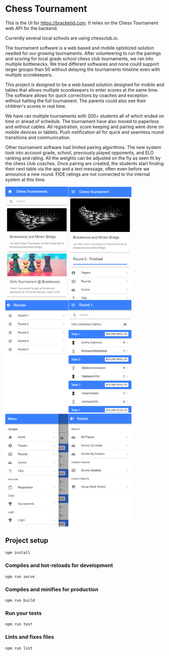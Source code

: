 # Chess Tournament

This is the UI for https://bracketjd.com.  It relies on the Chess Tournament web API for the backend.  

Currently several local schools are using chessclub.io.

The tournament software is a web based and mobile optimized solution needed for our growing tournaments. After volunteering to run the pairings and scoring for local grade school chess club tournaments, we ran into multiple bottlenecks.  We tried different softwares and none could support larger groups than 50 without delaying the tournaments timeline even with multiple scorekeepers.  

This project is designed to be a web based solution designed for mobile and tables that allows multiple scorekeepers to enter scores at the same time.  The software allows for quick corrections by coaches and exception without halting the full tournament.  The parents could also see their children's scores in real time.  

We have ran multiple tournaments with 200+ students all of which ended on time or ahead of schedule. The tournament have also moved to paperless and without cables. All registration, score keeping and pairing were done on mobile devices or tablets.  Push notification all for quick and seamless round transitions and communication.

Other tournament software had limited pairing algorithms. The new system took into account grade, school, previously played opponents, and ELO ranking and rating. All the weights can be adjusted on the fly as seen fit by the chess club coaches. Once pairing are created, the students start finding their next table via the app and a text message, often even before we announce a new round.  FIDE ratings are not connected to the internal system at this time.


<img src="./screenshots/Tournaments.png" alt="Tournaments" width="200"/><img src="./screenshots/TournamentPage.png" alt="Tournament" width="200"/><img src="./screenshots/RoundsPage.png" alt="RoundsPage" width="200"/><img src="./screenshots/RoundPage.png" alt="RoundPage" width="200"/><img src="./screenshots/Menu.png" alt="Menu" width="200"/><img src="./screenshots/Reports.png" alt="Reports" width="200"/>


## Project setup
```
npm install
```

### Compiles and hot-reloads for development
```
npm run serve
```

### Compiles and minifies for production
```
npm run build
```

### Run your tests
```
npm run test
```

### Lints and fixes files
```
npm run lint
```

